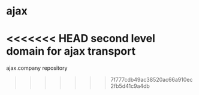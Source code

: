 # ajax
<<<<<<< HEAD
second level domain for ajax transport
=======
ajax.company repository
>>>>>>> 7f777cdb49ac38520ac66a910ec2fb5d41c9a4db
